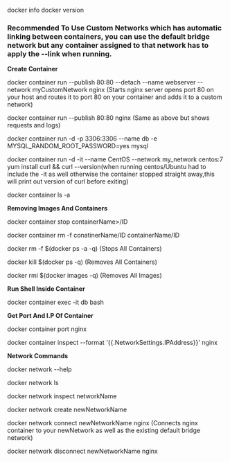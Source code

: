 docker info
docker version

### Recommended To Use Custom Networks which has automatic linking between containers, you can use the default bridge network but any container assigned to that network has to apply the --link when running.

**Create Container**

docker container run --publish 80:80 --detach --name webserver  --network myCustomNetwork nginx (Starts nginx server opens port 80 on your host and routes it to port 80 on your container and adds it to a custom network)

docker container run --publish 80:80 nginx (Same as above but shows requests and logs)

docker container run -d -p 3306:3306 --name db -e MYSQL_RANDOM_ROOT_PASSWORD=yes mysql 

docker container run -d -it --name CentOS --network my_network centos:7 yum install curl && curl --version(when running centos/Ubuntu had to include the -it as well otherwise the container stopped straight away,this will print out version of curl before exiting)


docker container ls -a

  
**Removing Images And Containers**

docker container stop  containerName>/ID
  
docker container rm -f conatinerName/ID containerName/ID

docker rm -f $(docker ps -a -q)  (Stops All Containers)

docker kill $(docker ps -q)       (Removes All Containers)

docker rmi $(docker images -q)    (Removes All Images)

**Run Shell Inside Container**

docker container exec -it db bash

**Get Port And I.P Of Container**

docker container port nginx

docker container inspect --format '{{.NetworkSettings.IPAddress}}' nginx

**Network Commands**

docker network --help

docker network ls

docker network inspect networkName
  
docker network create newNetworkName

docker network connect newNetworkName nginx (Connects nginx container to your newNetwork as well as the existing default bridge network)

docker network disconnect newNetworkName nginx

